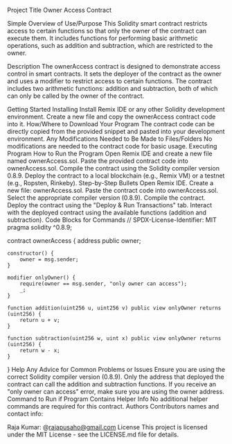 Project Title
Owner Access Contract

Simple Overview of Use/Purpose
This Solidity smart contract restricts access to certain functions so that only the owner of the contract can execute them. It includes functions for performing basic arithmetic operations, such as addition and subtraction, which are restricted to the owner.

Description
The ownerAccess contract is designed to demonstrate access control in smart contracts. It sets the deployer of the contract as the owner and uses a modifier to restrict access to certain functions. The contract includes two arithmetic functions: addition and subtraction, both of which can only be called by the owner of the contract.

Getting Started
Installing
Install Remix IDE or any other Solidity development environment.
Create a new file and copy the ownerAccess contract code into it.
How/Where to Download Your Program
The contract code can be directly copied from the provided snippet and pasted into your development environment.
Any Modifications Needed to Be Made to Files/Folders
No modifications are needed to the contract code for basic usage.
Executing Program
How to Run the Program
Open Remix IDE and create a new file named ownerAccess.sol.
Paste the provided contract code into ownerAccess.sol.
Compile the contract using the Solidity compiler version 0.8.9.
Deploy the contract to a local blockchain (e.g., Remix VM) or a testnet (e.g., Ropsten, Rinkeby).
Step-by-Step Bullets
Open Remix IDE.
Create a new file: ownerAccess.sol.
Paste the contract code into ownerAccess.sol.
Select the appropriate compiler version (0.8.9).
Compile the contract.
Deploy the contract using the "Deploy & Run Transactions" tab.
Interact with the deployed contract using the available functions (addition and subtraction).
Code Blocks for Commands
// SPDX-License-Identifier: MIT
pragma solidity ^0.8.9;

contract ownerAccess {
    address public owner;

    constructor() {
        owner = msg.sender;
    }

    modifier onlyOwner() {
        require(owner == msg.sender, "only owner can access");
        _;
    }

    function addition(uint256 u, uint256 v) public view onlyOwner returns (uint256) {
        return u + v;
    }

    function subtraction(uint256 w, uint x) public view onlyOwner returns (uint256) {
        return w - x;
    }
}
Help
Any Advice for Common Problems or Issues
Ensure you are using the correct Solidity compiler version (0.8.9).
Only the address that deployed the contract can call the addition and subtraction functions. If you receive an "only owner can access" error, make sure you are using the owner address.
Command to Run if Program Contains Helper Info
No additional helper commands are required for this contract.
Authors
Contributors names and contact info:

Raja Kumar: @rajapusaho@gmail.com
License
This project is licensed under the MIT License - see the LICENSE.md file for details.
